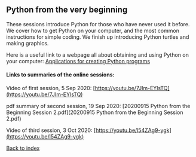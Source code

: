 ## Python from the very beginning

These sessions introduce Python for those who have never used it before. We cover how to get Python on your computer, and the most common instructions for simple coding. We finish up introducing Python turtles and making graphics.

Here is a useful link to a webpage all about obtaining and using Python on your computer:
[Applications for creating Python programs](https://projects.raspberrypi.org/en/projects/python-install-options)

#### Links to summaries of the online sessions:

Video of first session, 5 Sep 2020:
[https://youtu.be/7JIm-EYlsTQ](https://youtu.be/7JIm-EYlsTQ)

pdf summary of second session, 19 Sep 2020:
[20200915 Python from the Beginning Session 2.pdf](20200915 Python from the Beginning Session 2.pdf)

Video of third session, 3 Oct 2020: [https://youtu.be/l54ZAg9-ygk](https://youtu.be/l54ZAg9-ygk)



[Back to index](README.md)


